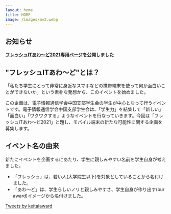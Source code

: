 ```yaml
---
layout: home
title: HOME
image: /images/mv2.webp
---
```


<div class="space-30"> </div>

## お知らせ
**[フレッシュITあわ〜ど2021専用ページ]({{site.baseurl}}/2021/)を公開しました**

<div class="space-30"> </div>

## "フレッシュITあわ〜ど"とは？
「私たち学生にとって非常に身近なスマホなどの携帯端末を使って何か面白いことができないか」という素朴な発想から、このイベントを始めました。

この企画は、電子情報通信学会中国支部学生会の学生が中心となって行うイベントです。電子情報通信学会中国支部学生会は、「学生力」を結集して「新しい」「面白い」「ワクワクする」ようなイベントを行なっていきます。今回は「フレッシュITあわ～ど2021」と題し、モバイル端末の新たな可能性に関する企画を募集します。

## イベント名の由来
新たにイベントを企画するにあたり、学生に親しみやすい名前を学生自身が考えました。

* 「フレッシュ」は、若い人(大学院生以下)を対象としていることから名付けました。
* 「あわ〜ど」は、学生らしいノリと親しみやすさ、学生自身が作り出す(our award)イメージから名付けました。

<div class="space-30"> </div>

<div class="topimage">
    <div class="contentA">
        <a class="twitter-timeline" data-lang="ja" data-width="300" data-height="400" data-theme="light" href="https://twitter.com/keitaiaward?ref_src=twsrc%5Etfw">Tweets by keitaiaward</a> <script async src="https://platform.twitter.com/widgets.js" charset="utf-8"></script>
    </div>
    <div class="contentB">
    </div>
</div>

<div class="space-30"> </div>
